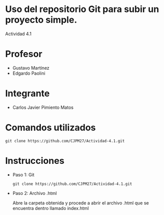 # Uso del repositorio Git para subir un proyecto simple.

Actividad 4.1

# Profesor

- Gustavo Martínez
- Edgardo Paolini

# Integrante

- Carlos Javier Pimiento Matos

# Comandos utilizados

    git clone https://github.com/CJPM27/Actividad-4.1.git

# Instrucciones

- Paso 1: Git

      git clone https://github.com/CJPM27/Actividad-4.1.git

- Paso 2: Archivo .html

    Abre la carpeta obtenida y procede a abrir el archivo .html que se encuentra dentro llamado index.html

